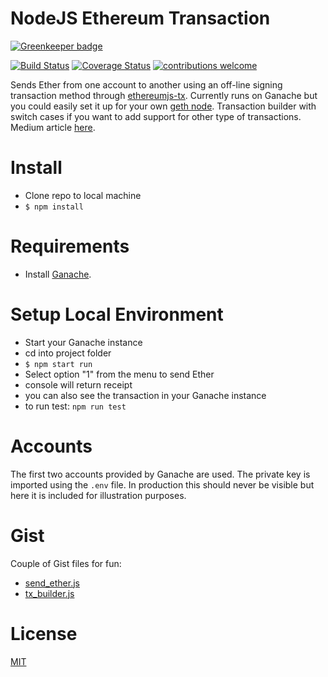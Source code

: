 # NodeJS Ethereum Transaction

[![Greenkeeper badge](https://badges.greenkeeper.io/NFhbar/nodeJS-ETH-transaction.svg)](https://greenkeeper.io/)

<div>

[![Build Status](https://travis-ci.org/NFhbar/nodeJS-ETH-transaction.png?branch=master)](https://travis-ci.org/NFhbar/nodeJS-ETH-transaction)
[![Coverage Status](https://coveralls.io/repos/github/NFhbar/nodeJS-ETH-transaction/badge.svg?branch=master)](https://coveralls.io/github/NFhbar/nodeJS-ETH-transaction?branch=master)
[![contributions welcome](https://img.shields.io/badge/contributions-welcome-brightgreen.svg?style=flat)](https://github.com/NFhbar/nodeJS-ETH-transaction/issues)

</div>


Sends Ether from one account to another using an off-line signing transaction method through [ethereumjs-tx](https://github.com/ethereumjs/ethereumjs-tx).
Currently runs on Ganache but you could easily set it up for your own [geth node](https://github.com/ethereum/go-ethereum/wiki/geth).
Transaction builder with switch cases if you want to add support for other type of transactions.
Medium article [here](https://medium.com/@NicoFrega/sign-an-ethereum-transaction-off-line-d3e38fbda677).

# Install
- Clone repo to local machine
- ```$ npm install```

# Requirements
- Install [Ganache](http://truffleframework.com/ganache/).

# Setup Local Environment
- Start your Ganache instance
- cd into project folder
- ```$ npm start run ```
- Select option "1" from the menu to send Ether
- console will return receipt
- you can also see the transaction in your Ganache instance
- to run test: ```npm run test ```

# Accounts
The first two accounts provided by Ganache are used. The private key is imported using the ```.env``` file. In production this should never be visible but here it is included for illustration purposes.

# Gist
Couple of Gist files for fun:
- [send_ether.js](https://gist.github.com/NFhbar/5d658235e3ed19bf1816a8d83853a792)
- [tx_builder.js](https://gist.github.com/NFhbar/f8995f9ca6c9000d127419b77cf73411)

# License
[MIT](https://github.com/OpenZeppelin/zeppelin-solidity/blob/master/LICENSE)
